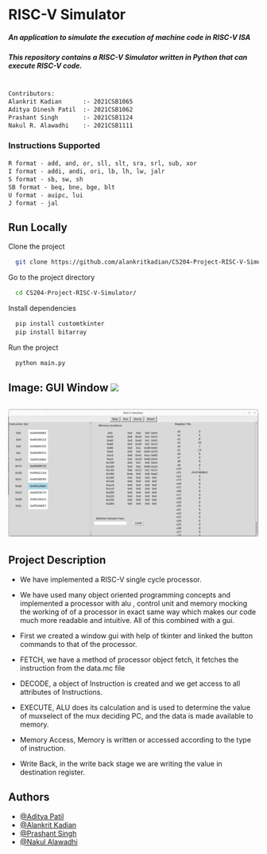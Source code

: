 # RISC-V Simulator
##### _An application to simulate the execution of machine code in RISC-V ISA_
##### _This repository contains a RISC-V Simulator written in Python that can execute RISC-V code._
#

```
Contributors:
Alankrit Kadian      :- 2021CSB1065
Aditya Dinesh Patil  :- 2021CSB1062
Prashant Singh       :- 2021CSB1124
Nakul R. Alawadhi    :- 2021CSB1111
```

### Instructions Supported
```
R format - add, and, or, sll, slt, sra, srl, sub, xor
I format - addi, andi, ori, lb, lh, lw, jalr
S format - sb, sw, sh
SB format - beq, bne, bge, blt
U format - auipc, lui
J format - jal
```


## Run Locally

Clone the project

```bash
  git clone https://github.com/alankritkadian/CS204-Project-RISC-V-Simulator
```

Go to the project directory

```bash
  cd CS204-Project-RISC-V-Simulator/
```

Install dependencies

```bash
  pip install customtkinter
  pip install bitarray
```

Run the project

```bash
  python main.py
```


Image:
GUI Window
![](static/image.png)
----
![](static/risc-5.png)
----
## Project Description

- We have implemented a RISC-V single cycle processor.
- We have used many object oriented programming concepts and implemented a processor with alu , control unit and memory mocking the working of of a processor in exact same way which makes our code much more readable and intuitive. All of this combined with a gui.

- First we created a window gui with help of tkinter and linked the button commands to that of the processor.
- FETCH, we have a method of processor object fetch, it fetches the instruction from the data.mc file
- DECODE, a object of Instruction is created and we get access to all attributes of Instructions.
- EXECUTE,
ALU does its calculation and is used to determine the value of muxselect of the mux deciding PC, and the data is made available to memory.

- Memory Access,
Memory is written or accessed according to the type of instruction.

- Write Back, in the write back stage we are writing the value in destination register.

## Authors

- [@Aditya Patil](https://www.github.com/Nerditya)
- [@Alankrit Kadian](https://www.github.com/alankritkadian)
- [@Prashant Singh](https://www.github.com/prashant531)
- [@Nakul Alawadhi](https://www.github.com/nakul-NRA)
